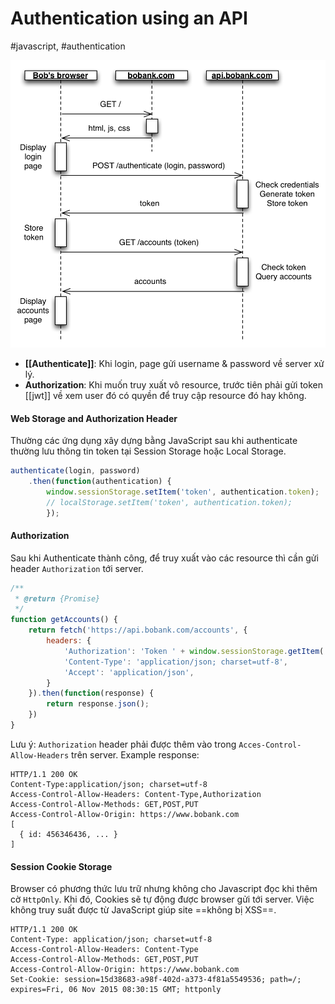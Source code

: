 # Authentication using an API
#javascript, #authentication

![Authentication Flow](images/bobank-authentication.png)

- **[[Authenticate]]**: Khi login, page gửi username & password về server xử lý. 
- **Authorization**: Khi muốn truy xuất vô resource, trước tiên phải gửi token [[jwt]] về xem user đó có quyền để truy cập resource đó hay không.

#### Web Storage and Authorization Header
Thường các ứng dụng xây dựng bằng JavaScript sau khi authenticate thường lưu thông tin token tại Session Storage hoặc Local Storage. 
```javascript
authenticate(login, password)
    .then(function(authentication) {
        window.sessionStorage.setItem('token', authentication.token);
		// localStorage.setItem('token', authentication.token);
		});
```

#### Authorization
Sau khi Authenticate thành công, để truy xuất vào các resource thì cần gửi header `Authorization` tới server.
```javascript
/**
 * @return {Promise}
 */
function getAccounts() {
    return fetch('https://api.bobank.com/accounts', {
        headers: {
            'Authorization': 'Token ' + window.sessionStorage.getItem('token'),
            'Content-Type': 'application/json; charset=utf-8',
            'Accept': 'application/json',
        }
    }).then(function(response) {
        return response.json();
    })
}
```
Lưu ý: `Authorization` header phải được thêm vào trong `Acces-Control-Allow-Headers` trên server.
Example response:
```
HTTP/1.1 200 OK
Content-Type:application/json; charset=utf-8
Access-Control-Allow-Headers: Content-Type,Authorization
Access-Control-Allow-Methods: GET,POST,PUT
Access-Control-Allow-Origin: https://www.bobank.com
[
  { id: 456346436, ... }
]

```

#### Session Cookie Storage
Browser có phương thức lưu trữ nhưng không cho Javascript đọc khi thêm cờ `HttpOnly`. Khi đó, Cookies sẽ tự động được browser gửi tới server. Việc không truy suất được từ JavaScript giúp site ==không bị XSS==. 

```
HTTP/1.1 200 OK
Content-Type: application/json; charset=utf-8
Access-Control-Allow-Headers: Content-Type
Access-Control-Allow-Methods: GET,POST,PUT
Access-Control-Allow-Origin: https://www.bobank.com
Set-Cookie: session=15d38683-a98f-402d-a373-4f81a5549536; path=/; expires=Fri, 06 Nov 2015 08:30:15 GMT; httponly

```